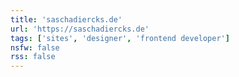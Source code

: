 ```yaml
---
title: 'saschadiercks.de'
url: 'https://saschadiercks.de'
tags: ['sites', 'designer', 'frontend developer']
nsfw: false
rss: false
---
```


